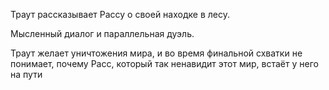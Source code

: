 Траут рассказывает Рассу о своей находке в лесу.

Мысленный диалог и параллельная дуэль.

Траут желает уничтожения мира, и во время финальной схватки не понимает,
почему Расс, который так ненавидит этот мир, встаёт у него на пути
